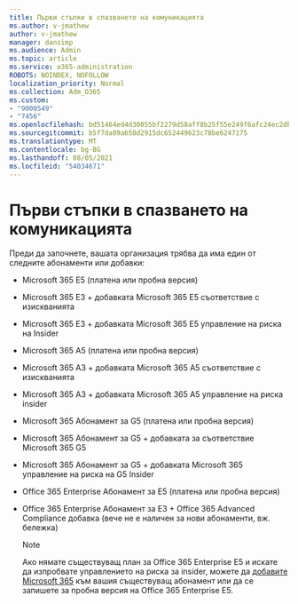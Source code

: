 ```yaml
---
title: Първи стъпки в спазването на комуникацията
ms.author: v-jmathew
author: v-jmathew
manager: dansimp
ms.audience: Admin
ms.topic: article
ms.service: o365-administration
ROBOTS: NOINDEX, NOFOLLOW
localization_priority: Normal
ms.collection: Adm_O365
ms.custom:
- "9000549"
- "7456"
ms.openlocfilehash: bd51464ed4d30055bf2279d58aff8b25f55e249f6afc24ec2db227a1e9bdfbad
ms.sourcegitcommit: b5f7da89a650d2915dc652449623c78be6247175
ms.translationtype: MT
ms.contentlocale: bg-BG
ms.lasthandoff: 08/05/2021
ms.locfileid: "54034671"
---
```

# <a name="get-started-with-communication-compliance"></a>Първи стъпки в спазването на комуникацията

Преди да започнете, вашата организация трябва да има един от следните абонаменти или добавки:

* Microsoft 365 E5 (платена или пробна версия)
* Microsoft 365 E3 + добавката Microsoft 365 E5 съответствие с изискванията
* Microsoft 365 E3 + добавката Microsoft 365 E5 управление на риска на Insider
* Microsoft 365 A5 (платена или пробна версия)
* Microsoft 365 A3 + добавката Microsoft 365 A5 съответствие с изискванията
* Microsoft 365 A3 + добавката Microsoft 365 A5 управление на риска insider
* Microsoft 365 Абонамент за G5 (платена или пробна версия)
* Microsoft 365 Абонамент за G5 + добавката за съответствие Microsoft 365 G5
* Microsoft 365 Абонамент за G5 + добавката Microsoft 365 управление на риска на G5 Insider
* Office 365 Enterprise Абонамент за E5 (платена или пробна версия)
* Office 365 Enterprise Абонамент за E3 + Office 365 Advanced Compliance добавка (вече не е наличен за нови абонаменти, вж. бележка)

    > [!NOTE]
    > Ако нямате съществуващ план за Office 365 Enterprise E5 и искате да изпробвате управлението на риска за insider, можете да [добавите Microsoft 365](https://go.microsoft.com/fwlink/?linkid=2130508) към вашия съществуващ абонамент или да се запишете за пробна версия на Office 365 Enterprise E5.
